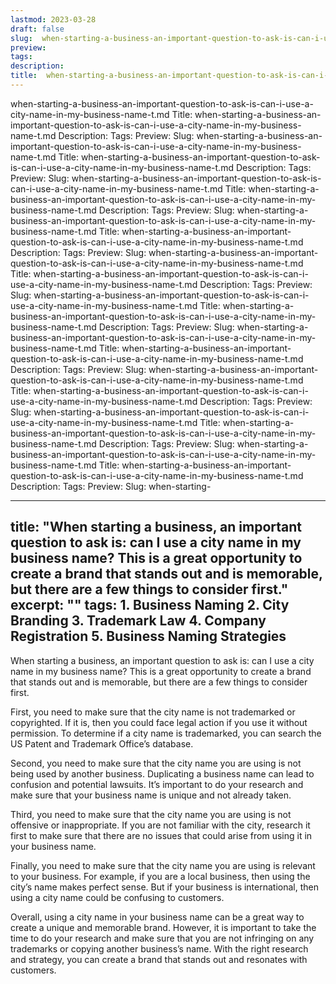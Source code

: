 ```yaml
---
lastmod: 2023-03-28
draft: false
slug:  when-starting-a-business-an-important-question-to-ask-is-can-i-use-a-city-name-in-my-business-name-t.md
preview: 
tags: 
description: 
title:  when-starting-a-business-an-important-question-to-ask-is-can-i-use-a-city-name-in-my-business-name-t.md
---
```

when-starting-a-business-an-important-question-to-ask-is-can-i-use-a-city-name-in-my-business-name-t.md
Title: when-starting-a-business-an-important-question-to-ask-is-can-i-use-a-city-name-in-my-business-name-t.md
Description:
Tags:
Preview:
Slug: when-starting-a-business-an-important-question-to-ask-is-can-i-use-a-city-name-in-my-business-name-t.md
Title: when-starting-a-business-an-important-question-to-ask-is-can-i-use-a-city-name-in-my-business-name-t.md
Description:
Tags:
Preview:
Slug: when-starting-a-business-an-important-question-to-ask-is-can-i-use-a-city-name-in-my-business-name-t.md
Title: when-starting-a-business-an-important-question-to-ask-is-can-i-use-a-city-name-in-my-business-name-t.md
Description:
Tags:
Preview:
Slug: when-starting-a-business-an-important-question-to-ask-is-can-i-use-a-city-name-in-my-business-name-t.md
Title: when-starting-a-business-an-important-question-to-ask-is-can-i-use-a-city-name-in-my-business-name-t.md
Description:
Tags:
Preview:
Slug: when-starting-a-business-an-important-question-to-ask-is-can-i-use-a-city-name-in-my-business-name-t.md
Title: when-starting-a-business-an-important-question-to-ask-is-can-i-use-a-city-name-in-my-business-name-t.md
Description:
Tags:
Preview:
Slug: when-starting-a-business-an-important-question-to-ask-is-can-i-use-a-city-name-in-my-business-name-t.md
Title: when-starting-a-business-an-important-question-to-ask-is-can-i-use-a-city-name-in-my-business-name-t.md
Description:
Tags:
Preview:
Slug: when-starting-a-business-an-important-question-to-ask-is-can-i-use-a-city-name-in-my-business-name-t.md
Title: when-starting-a-business-an-important-question-to-ask-is-can-i-use-a-city-name-in-my-business-name-t.md
Description:
Tags:
Preview:
Slug: when-starting-a-business-an-important-question-to-ask-is-can-i-use-a-city-name-in-my-business-name-t.md
Title: when-starting-a-business-an-important-question-to-ask-is-can-i-use-a-city-name-in-my-business-name-t.md
Description:
Tags:
Preview:
Slug: when-starting-a-business-an-important-question-to-ask-is-can-i-use-a-city-name-in-my-business-name-t.md
Title: when-starting-a-business-an-important-question-to-ask-is-can-i-use-a-city-name-in-my-business-name-t.md
Description:
Tags:
Preview:
Slug: when-starting-a-business-an-important-question-to-ask-is-can-i-use-a-city-name-in-my-business-name-t.md
Title: when-starting-a-business-an-important-question-to-ask-is-can-i-use-a-city-name-in-my-business-name-t.md
Description:
Tags:
Preview:
Slug: when-starting-

---
title: "When starting a business, an important question to ask is: can I use a city name in my business name? This is a great opportunity to create a brand that stands out and is memorable, but there are a few things to consider first."
excerpt: ""
tags: 1. Business Naming
2. City Branding
3. Trademark Law
4. Company Registration
5. Business Naming Strategies
---

When starting a business, an important question to ask is: can I use a city name in my business name? This is a great opportunity to create a brand that stands out and is memorable, but there are a few things to consider first.

First, you need to make sure that the city name is not trademarked or copyrighted. If it is, then you could face legal action if you use it without permission. To determine if a city name is trademarked, you can search the US Patent and Trademark Office’s database.

Second, you need to make sure that the city name you are using is not being used by another business. Duplicating a business name can lead to confusion and potential lawsuits. It’s important to do your research and make sure that your business name is unique and not already taken.

Third, you need to make sure that the city name you are using is not offensive or inappropriate. If you are not familiar with the city, research it first to make sure that there are no issues that could arise from using it in your business name.

Finally, you need to make sure that the city name you are using is relevant to your business. For example, if you are a local business, then using the city’s name makes perfect sense. But if your business is international, then using a city name could be confusing to customers.

Overall, using a city name in your business name can be a great way to create a unique and memorable brand. However, it is important to take the time to do your research and make sure that you are not infringing on any trademarks or copying another business’s name. With the right research and strategy, you can create a brand that stands out and resonates with customers.